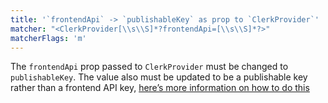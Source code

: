 ```yaml
---
title: '`frontendApi` -> `publishableKey` as prop to `ClerkProvider`'
matcher: "<ClerkProvider[\\s\\S]*?frontendApi=[\\s\\S]*?>"
matcherFlags: 'm'
---
```


The `frontendApi` prop passed to `ClerkProvider` must be changed to `publishableKey`. The value also must be updated to be a publishable key rather than a frontend API key, [here’s more information on how to do this](TODO)
